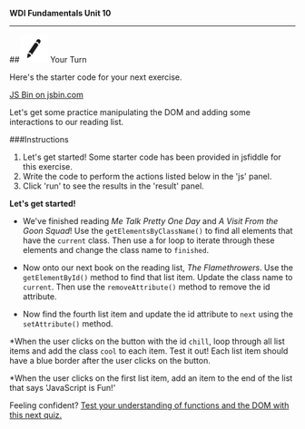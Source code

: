 **WDI Fundamentals Unit 10**

---

##![Your Turn](../assets/exercise.png) Your Turn

Here's the starter code for your next exercise.

<a class="jsbin-embed" href="http://jsbin.com/gokecos/1/embed?html&height600">JS Bin on jsbin.com</a><script src="http://static.jsbin.com/js/embed.min.js?3.35.12"></script>

Let's get some practice manipulating the DOM and adding some interactions to our reading list.

###Instructions

1. Let's get started! Some starter code has been provided in jsfiddle for this exercise.
2. Write the code to perform the actions listed below in the 'js' panel.
3. Click 'run' to see the results in the 'result' panel.

**Let's get started!**

* We've finished reading *Me Talk Pretty One Day* and *A Visit From the Goon Squad*! Use the `getElementsByClassName()` to find all elements that have the `current` class. Then use a for loop to iterate through these elements and change the class name to `finished`.

* Now onto our next book on the reading list, *The Flamethrowers*. Use the `getElementById()` method to find that list item. Update the class name to `current`. Then use the `removeAttribute()` method to remove the id attribute.

* Now find the fourth list item and update the id attribute to `next` using the `setAttribute()` method.

*When the user clicks on the button with the id `chill`, loop through all list items and add the class `cool` to each item. Test it out! Each list item should have a blue border after the user clicks on the button.

*When the user clicks on the first list item, add an item to the end of the list that says 'JavaScript is Fun!'


Feeling confident? [Test your understanding of functions and the DOM with this next quiz.](12_quiz.md)
